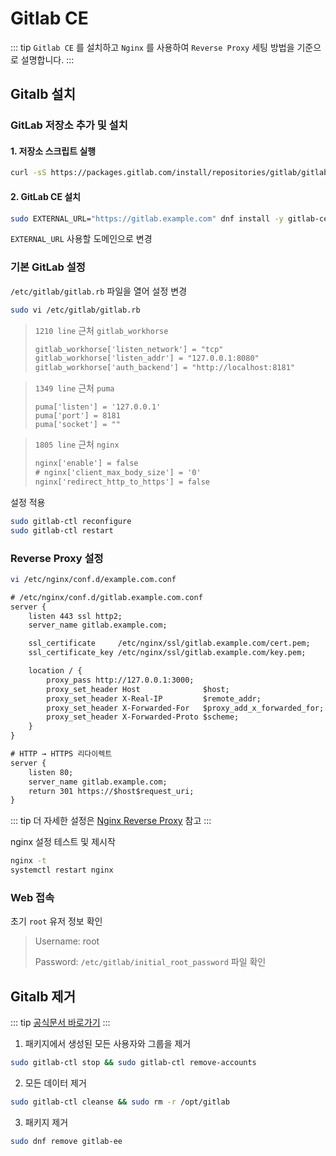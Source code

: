 # Gitlab CE

::: tip
`Gitlab CE` 를 설치하고 `Nginx` 를 사용하여 `Reverse Proxy` 세팅 방법을 기준으로 설명합니다.
:::

## Gitalb 설치
### GitLab 저장소 추가 및 설치
#### 1. 저장소 스크립트 실행
``` bash
curl -sS https://packages.gitlab.com/install/repositories/gitlab/gitlab-ce/script.rpm.sh | sudo bash
```

#### 2. GitLab CE 설치
``` bash
sudo EXTERNAL_URL="https://gitlab.example.com" dnf install -y gitlab-ce
```
`EXTERNAL_URL` 사용할 도메인으로 변경

### 기본 GitLab 설정
`/etc/gitlab/gitlab.rb` 파일을 열어 설정 변경
``` bash
sudo vi /etc/gitlab/gitlab.rb
```

> `1210 line` 근처 `gitlab_workhorse`
> ``` txt
> gitlab_workhorse['listen_network'] = "tcp"
> gitlab_workhorse['listen_addr'] = "127.0.0.1:8080"
> gitlab_workhorse['auth_backend'] = "http://localhost:8181"
> ```

> `1349 line` 근처 `puma`
> ```
> puma['listen'] = '127.0.0.1'
> puma['port'] = 8181
> puma['socket'] = ""
> ```

> `1805 line` 근처 `nginx`
> ``` txt
> nginx['enable'] = false
> # nginx['client_max_body_size'] = '0'
> nginx['redirect_http_to_https'] = false
> ```

설정 적용
``` bash
sudo gitlab-ctl reconfigure
sudo gitlab-ctl restart
```

### Reverse Proxy 설정
``` bash
vi /etc/nginx/conf.d/example.com.conf
```
``` txt
# /etc/nginx/conf.d/gitlab.example.com.conf
server {
    listen 443 ssl http2;
    server_name gitlab.example.com;

    ssl_certificate     /etc/nginx/ssl/gitlab.example.com/cert.pem;
    ssl_certificate_key /etc/nginx/ssl/gitlab.example.com/key.pem;

    location / {
        proxy_pass http://127.0.0.1:3000;
        proxy_set_header Host              $host;
        proxy_set_header X-Real-IP         $remote_addr;
        proxy_set_header X-Forwarded-For   $proxy_add_x_forwarded_for;
        proxy_set_header X-Forwarded-Proto $scheme;
    }
}

# HTTP → HTTPS 리다이렉트
server {
    listen 80;
    server_name gitlab.example.com;
    return 301 https://$host$request_uri;
}
```
::: tip
더 자세한 설정은 [Nginx Reverse Proxy](/rocky/nginx-reverse-proxy) 참고
:::

nginx 설정 테스트 및 제시작
``` bash
nginx -t
systemctl restart nginx
```

### Web 접속
초기 `root` 유저 정보 확인
> Username: root
> 
> Password: `/etc/gitlab/initial_root_password` 파일 확인

## Gitalb 제거
::: tip
[공식문서 바로가기](https://docs.gitlab.com/install/package/?utm_source=chatgpt.com)
:::
1. 패키지에서 생성된 모든 사용자와 그룹을 제거
``` bash
sudo gitlab-ctl stop && sudo gitlab-ctl remove-accounts
```

2. 모든 데이터 제거
``` bash
sudo gitlab-ctl cleanse && sudo rm -r /opt/gitlab
```

3. 패키지 제거
``` bash
sudo dnf remove gitlab-ee
```